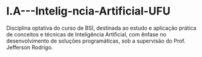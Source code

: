# I.A---Intelig-ncia-Artificial-UFU
Disciplina optativa do curso de BSI, destinada ao estudo e aplicação prática de conceitos e técnicas de Inteligência Artificial, com ênfase no desenvolvimento de soluções programáticas, sob a supervisão do Prof. Jefferson Rodrigo.
